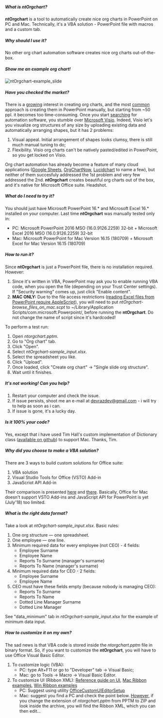 ##### What is ntOrgchart? #####
**ntOrgchart** is a tool to automatically create nice org charts in PowerPoint on PC and Mac. Technically, it's a VBA solution - PowerPoint file with macros and a custom tab.

##### Why should I use it? #####
No other org chart automation software creates nice org charts out-of-the-box.

##### Show me an example org chart! #####
![ntOrgchart-example_slide](https://github.com/devrazdev/ntOrgchart/blob/master/ntOrgchart-example_slide.png?raw=true)

##### Have you checked the market? #####
There is a [growing] interest in creating org charts, and the most [common] approach is creating them in PowerPoint manually, but starting from ~50 ppl. it becomes too time-consuming. Once you start [searching] for automation software, you stumble over [Microsoft Visio]. Indeed, Visio let's you visualize org structures of any size by uploading existing data and automatically arranging shapes, but it has 2 problems:

1. Visual appeal. Initial arrangement of shapes looks clumsy, there is still much manual tuning to do;
2. Flexibility. Visio org charts can't be natively pasted/edited in PowerPoint, so you get locked on Visio.

Org chart automation has already become a feature of many cloud applications ([Google Sheets], [OrgChartNow], [Lucidchart] to name a few), but neither of them succesfuly addressed the 1st problem and very few addressed the 2nd. **ntOrgchart** creates beautiful org charts out of the box, and it's native for Microsoft Office suite. Headshot.

##### What do I need to try it? #####
You should just have Microsoft PowerPoint 16.* and Microsoft Excel 16.* installed on your computer. Last time **ntOrgchart** was manually tested only in:
- PC: Microsoft PowerPoint 2016 MSO (16.0.9126.2259) 32-bit + Microsoft Excel 2016 MSO (16.0.9126.2259) 32-bit
- Mac: Microsoft PowerPoint for Mac Version 16.15 (180709) + Microsoft Excel for Mac Version 16.15 (180709)

##### How to run it? #####
Since **ntOrgchart** is just a PowerPoint file, there is no installation required. However:

1. Since it's written in VBA, PowerPoint may ask you to enable running VBA code, when you open the file (depending on your Trust Center settings). If "Security warning" comes up, just click "Enable content".
2. **MAC ONLY:** Due to the file access restrictions  ([reading Excel files from PowerPoint require AppleScript]), you will need to put *ntOrgchart-browse_files_on_mac.scpt* to ~/Library/Application Scripts/com.microsoft.Powerpoint/, before running the **ntOrgchart**. Do not change the name of script since it's hardcoded!

To perform a test run:
1. Open *ntorgchart.pptm*.
2. Go to "Org chart" tab.
3. Click "Open".
4. Select *ntOrgchart-sample_input.xlsx*.
5. Select the spreadsheet you like.
6. Click "Upload".
7. Once loaded, click "Create org chart" -> "Single slide org structure".
8. Wait until it finishes.

##### It's not working! Can you help? #####
1. Restart your computer and check the issue.
2. If issue persists, shoot me an e-mail at devrazdev@gmail.com - i will try to help as soon as i can.
3. If issue is gone, it's a lucky day.

##### Is it 100% your code? #####
Yes, except that i have used Tim Hall's custom implementation of Dictionary class ([available on github]) to support Mac. Thanks, Tim.

##### Why did you choose to make a VBA solution? #####
There are 3 ways to build custom solutions for Office suite:
1. VBA solution
2. Visual Studio Tools for Office (VSTO) Add-in
3. JavaScriot API Add-in

Their comparison is presented [here] and [there]. Basically, Office for Mac doesn't support VSTO Add-ins and JavaScript API for PowerPoint is yet (July'18) too limited.

##### What is the right data format? #####
Take a look at *ntOrgchart-sample_input.xlsx*. Basic rules:
1. One org structure — one spreadsheet.
2. One employee — one line.
3. Minimum required data for every employee (not CEO) - 4 fields:
    - Employee Surname
    - Employee Name
    - Reports To Surname (manager's surname)
    - Reports To Name (manager's surname)
4. Minimum required data for CEO - 2 fields:
    - Employee Surname
    - Employee Name
5. CEO must have these fields empty (because nobody is managing CEO):
    - Reports To Surname
    - Reports To Name
    - Dotted Line Manager Surname
    - Dotted Line Manager

See "data_minimum" tab in *ntOrgchart-sample_input.xlsx* for the example of minimum data input.

##### How to customize it on my own? #####
The sad news is that VBA code is stored inside the *ntorgchart.pptm* file in binary format. So, if you want to customize the **ntOrgchart**, you will have to use Office Visual Basic Editor.

1. To customize logic (VBA):
    - PC: type Alt+F11 or go to "Developer" tab -> Visual Basic;
    - Mac: go to Tools -> Macro -> Visual Basic Editor.
2. To customize UI (Ribbon XML):
[Reference guide on UI], [Mac Ribbon examples], [Win Ribbon examples]
    - PC: Suggest using utility [OfficeCustomUIEditorSetup] 
    - Mac: suggest you find a PC and check the point below. [However], if you change the extension of *ntorgchart.pptm* from PPTM to ZIP and look inside the archive, you will find the Ribbon XML, which you can then edit...

[growing]: <https://trends.google.com/trends/explore?q=create%20org%20chart&date=all>
[common]: <https://www.youtube.com/results?search_query=create+org+chart>
[searching]: <https://support.office.com/en-us/article/create-an-org-chart-in-office-9419815f-0d7f-4d8b-8220-822036b1fe2b>

[Microsoft Visio]: <https://products.office.com/en-us/visio/flowchart-software>
[Google Sheets]: <https://www.bettercloud.com/monitor/the-academy/create-an-org-structure-chart-in-google-sheets/>
[OrgChartNow]: <https://www.orgchartpro.com/products/orgchart-now-2/>
[Lucidchart]: <https://www.lucidchart.com/pages/how-to-make-an-org-chart>

[reading Excel files from PowerPoint require AppleScript]: <https://developer.microsoft.com/en-us/office/blogs/VBA-improvements-in-Office-2016/>

[OfficeCustomUIEditorSetup]: http://openxmldeveloper.org/blog/b/openxmldeveloper/archive/2006/05/26/customuieditor.aspx
[available on github]: <https://github.com/VBA-tools/VBA-Dictionary>

[think-cell]: <https://www.think-cell.com/en/>

[here]: <https://docs.microsoft.com/en-us/visualstudio/vsto/vba-and-office-solutions-in-visual-studio-compared>
[there]: <https://docs.microsoft.com/en-us/office/dev/add-ins/overview/office-add-ins#StartBuildingApps_TypesofApps>

[Reference guide on UI]: <https://msdn.microsoft.com/en-us/library/dd926139(v=office.12).aspx>
[Mac Ribbon examples]: <https://www.rondebruin.nl/mac/macfiles/MacRibbonExamples.dmg>
[Win Ribbon examples]: <https://www.rondebruin.nl/win/winfiles/RibbonExampleFiles.zip>

[However]: <https://support.office.com/en-us/article/extract-files-or-objects-from-a-powerpoint-file-85511e6f-9e76-41ad-8424-eab8a5bbc517>
